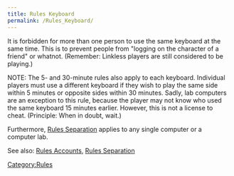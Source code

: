 ```yaml
---
title: Rules Keyboard
permalink: /Rules_Keyboard/
---
```


It is forbidden for more than one person to use the same keyboard at the
same time. This is to prevent people from "logging on the character of a
friend" or whatnot. (Remember: Linkless players are still considered to
be playing.)

NOTE: The 5- and 30-minute rules also apply to each keyboard. Individual
players must use a different keyboard if they wish to play the same side
within 5 minutes or opposite sides within 30 minutes. Sadly, lab
computers are an exception to this rule, because the player may not know
who used the same keyboard 15 minutes earlier. However, this is not a
license to cheat. (Principle: When in doubt, wait.)

Furthermore, [Rules Separation](Rules_Separation "wikilink") applies to
any single computer or a computer lab.

See also: [Rules Accounts](Rules_Accounts "wikilink"), [Rules
Separation](Rules_Separation "wikilink")

[Category:Rules](Category:Rules "wikilink")